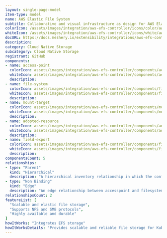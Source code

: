 ```yaml
---
layout: single-page-model
item-type: model
name: AWS Elastic File System
subtitle: Collaborative and visual infrastructure as design for AWS Elastic File System
colorIcon: /assets/images/integration/aws-efs-controller/icons/color/aws-efs-controller-color.svg
whiteIcon: /assets/images/integration/aws-efs-controller/icons/white/aws-efs-controller-white.svg
docURL: https://docs.meshery.io/extensibility/integrations/aws-efs-controller
description: 
category: Cloud Native Storage
subcategory: Cloud Native Storage
registrant: GitHub
components: 
- name: access-point
  colorIcon: assets/images/integration/aws-efs-controller/components/access-point/icons/color/access-point-color.svg
  whiteIcon: assets/images/integration/aws-efs-controller/components/access-point/icons/white/access-point-white.svg
  description: 
- name: file-system
  colorIcon: assets/images/integration/aws-efs-controller/components/file-system/icons/color/file-system-color.svg
  whiteIcon: assets/images/integration/aws-efs-controller/components/file-system/icons/white/file-system-white.svg
  description: 
- name: mount-target
  colorIcon: assets/images/integration/aws-efs-controller/components/mount-target/icons/color/mount-target-color.svg
  whiteIcon: assets/images/integration/aws-efs-controller/components/mount-target/icons/white/mount-target-white.svg
  description: 
- name: adopted-resource
  colorIcon: assets/images/integration/aws-efs-controller/components/adopted-resource/icons/color/adopted-resource-color.svg
  whiteIcon: assets/images/integration/aws-efs-controller/components/adopted-resource/icons/white/adopted-resource-white.svg
  description: 
- name: field-export
  colorIcon: assets/images/integration/aws-efs-controller/components/field-export/icons/color/field-export-color.svg
  whiteIcon: assets/images/integration/aws-efs-controller/components/field-export/icons/white/field-export-white.svg
  description: 
componentsCount: 5
relationships: 
- type: "Parent"
  kind: "Hierarchical"
  description: "A hierarchical inventory relationship in which the configuration of (parent component) is patched with the configuration of (child component). "
- type: "Non Binding"
  kind: "Edge"
  description: "An edge relationship between accesspoint and filesystem"
relationshipsCount: 2
featureList: [
  "Scalable and elastic file storage",
  "Supports NFS and SMB protocols",
  "Highly available and durable"
]
howItWorks: "Integrates EFS storage"
howItWorksDetails: "Provides scalable and reliable file storage for Kubernetes applications"
---
```

